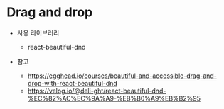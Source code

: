 # Drag and drop

- 사용 라이브러리

  - react-beautiful-dnd

- 참고
  - https://egghead.io/courses/beautiful-and-accessible-drag-and-drop-with-react-beautiful-dnd
  - https://velog.io/@deli-ght/react-beautiful-dnd-%EC%82%AC%EC%9A%A9-%EB%B0%A9%EB%B2%95
